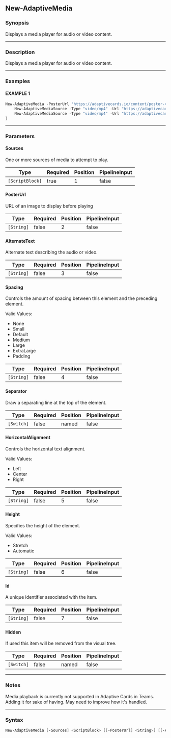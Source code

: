 New-AdaptiveMedia
-----------------




### Synopsis
Displays a media player for audio or video content.



---


### Description

Displays a media player for audio or video content.



---


### Examples
#### EXAMPLE 1
```PowerShell
New-AdaptiveMedia -PosterUrl 'https://adaptivecards.io/content/poster-video.png' {
    New-AdaptiveMediaSource -Type "video/mp4" -Url "https://adaptivecardsblob.blob.core.windows.net/assets/AdaptiveCardsOverviewVideo.mp4"
    New-AdaptiveMediaSource -Type "video/mp4" -Url "https://adaptivecardsblob.blob.core.windows.net/assets/AdaptiveCardsOverviewVideo.mp4"
}
```



---


### Parameters
#### **Sources**

One or more sources of media to attempt to play.






|Type           |Required|Position|PipelineInput|
|---------------|--------|--------|-------------|
|`[ScriptBlock]`|true    |1       |false        |



#### **PosterUrl**

URL of an image to display before playing






|Type      |Required|Position|PipelineInput|
|----------|--------|--------|-------------|
|`[String]`|false   |2       |false        |



#### **AlternateText**

Alternate text describing the audio or video.






|Type      |Required|Position|PipelineInput|
|----------|--------|--------|-------------|
|`[String]`|false   |3       |false        |



#### **Spacing**

Controls the amount of spacing between this element and the preceding element.



Valid Values:

* None
* Small
* Default
* Medium
* Large
* ExtraLarge
* Padding






|Type      |Required|Position|PipelineInput|
|----------|--------|--------|-------------|
|`[String]`|false   |4       |false        |



#### **Separator**

Draw a separating line at the top of the element.






|Type      |Required|Position|PipelineInput|
|----------|--------|--------|-------------|
|`[Switch]`|false   |named   |false        |



#### **HorizontalAlignment**

Controls the horizontal text alignment.



Valid Values:

* Left
* Center
* Right






|Type      |Required|Position|PipelineInput|
|----------|--------|--------|-------------|
|`[String]`|false   |5       |false        |



#### **Height**

Specifies the height of the element.



Valid Values:

* Stretch
* Automatic






|Type      |Required|Position|PipelineInput|
|----------|--------|--------|-------------|
|`[String]`|false   |6       |false        |



#### **Id**

A unique identifier associated with the item.






|Type      |Required|Position|PipelineInput|
|----------|--------|--------|-------------|
|`[String]`|false   |7       |false        |



#### **Hidden**

If used this item will be removed from the visual tree.






|Type      |Required|Position|PipelineInput|
|----------|--------|--------|-------------|
|`[Switch]`|false   |named   |false        |





---


### Notes
Media playback is currently not supported in Adaptive Cards in Teams. Adding it for sake of having.
May need to improve how it's handled.



---


### Syntax
```PowerShell
New-AdaptiveMedia [-Sources] <ScriptBlock> [[-PosterUrl] <String>] [[-AlternateText] <String>] [[-Spacing] <String>] [-Separator] [[-HorizontalAlignment] <String>] [[-Height] <String>] [[-Id] <String>] [-Hidden] [<CommonParameters>]
```
